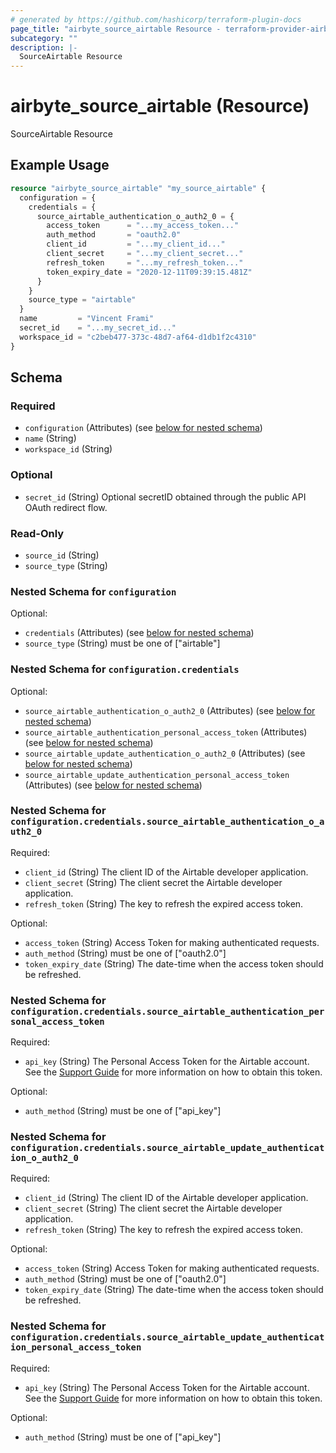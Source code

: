 ```yaml
---
# generated by https://github.com/hashicorp/terraform-plugin-docs
page_title: "airbyte_source_airtable Resource - terraform-provider-airbyte"
subcategory: ""
description: |-
  SourceAirtable Resource
---
```


# airbyte_source_airtable (Resource)

SourceAirtable Resource

## Example Usage

```terraform
resource "airbyte_source_airtable" "my_source_airtable" {
  configuration = {
    credentials = {
      source_airtable_authentication_o_auth2_0 = {
        access_token      = "...my_access_token..."
        auth_method       = "oauth2.0"
        client_id         = "...my_client_id..."
        client_secret     = "...my_client_secret..."
        refresh_token     = "...my_refresh_token..."
        token_expiry_date = "2020-12-11T09:39:15.481Z"
      }
    }
    source_type = "airtable"
  }
  name         = "Vincent Frami"
  secret_id    = "...my_secret_id..."
  workspace_id = "c2beb477-373c-48d7-af64-d1db1f2c4310"
}
```

<!-- schema generated by tfplugindocs -->
## Schema

### Required

- `configuration` (Attributes) (see [below for nested schema](#nestedatt--configuration))
- `name` (String)
- `workspace_id` (String)

### Optional

- `secret_id` (String) Optional secretID obtained through the public API OAuth redirect flow.

### Read-Only

- `source_id` (String)
- `source_type` (String)

<a id="nestedatt--configuration"></a>
### Nested Schema for `configuration`

Optional:

- `credentials` (Attributes) (see [below for nested schema](#nestedatt--configuration--credentials))
- `source_type` (String) must be one of ["airtable"]

<a id="nestedatt--configuration--credentials"></a>
### Nested Schema for `configuration.credentials`

Optional:

- `source_airtable_authentication_o_auth2_0` (Attributes) (see [below for nested schema](#nestedatt--configuration--credentials--source_airtable_authentication_o_auth2_0))
- `source_airtable_authentication_personal_access_token` (Attributes) (see [below for nested schema](#nestedatt--configuration--credentials--source_airtable_authentication_personal_access_token))
- `source_airtable_update_authentication_o_auth2_0` (Attributes) (see [below for nested schema](#nestedatt--configuration--credentials--source_airtable_update_authentication_o_auth2_0))
- `source_airtable_update_authentication_personal_access_token` (Attributes) (see [below for nested schema](#nestedatt--configuration--credentials--source_airtable_update_authentication_personal_access_token))

<a id="nestedatt--configuration--credentials--source_airtable_authentication_o_auth2_0"></a>
### Nested Schema for `configuration.credentials.source_airtable_authentication_o_auth2_0`

Required:

- `client_id` (String) The client ID of the Airtable developer application.
- `client_secret` (String) The client secret the Airtable developer application.
- `refresh_token` (String) The key to refresh the expired access token.

Optional:

- `access_token` (String) Access Token for making authenticated requests.
- `auth_method` (String) must be one of ["oauth2.0"]
- `token_expiry_date` (String) The date-time when the access token should be refreshed.


<a id="nestedatt--configuration--credentials--source_airtable_authentication_personal_access_token"></a>
### Nested Schema for `configuration.credentials.source_airtable_authentication_personal_access_token`

Required:

- `api_key` (String) The Personal Access Token for the Airtable account. See the <a href="https://airtable.com/developers/web/guides/personal-access-tokens">Support Guide</a> for more information on how to obtain this token.

Optional:

- `auth_method` (String) must be one of ["api_key"]


<a id="nestedatt--configuration--credentials--source_airtable_update_authentication_o_auth2_0"></a>
### Nested Schema for `configuration.credentials.source_airtable_update_authentication_o_auth2_0`

Required:

- `client_id` (String) The client ID of the Airtable developer application.
- `client_secret` (String) The client secret the Airtable developer application.
- `refresh_token` (String) The key to refresh the expired access token.

Optional:

- `access_token` (String) Access Token for making authenticated requests.
- `auth_method` (String) must be one of ["oauth2.0"]
- `token_expiry_date` (String) The date-time when the access token should be refreshed.


<a id="nestedatt--configuration--credentials--source_airtable_update_authentication_personal_access_token"></a>
### Nested Schema for `configuration.credentials.source_airtable_update_authentication_personal_access_token`

Required:

- `api_key` (String) The Personal Access Token for the Airtable account. See the <a href="https://airtable.com/developers/web/guides/personal-access-tokens">Support Guide</a> for more information on how to obtain this token.

Optional:

- `auth_method` (String) must be one of ["api_key"]


